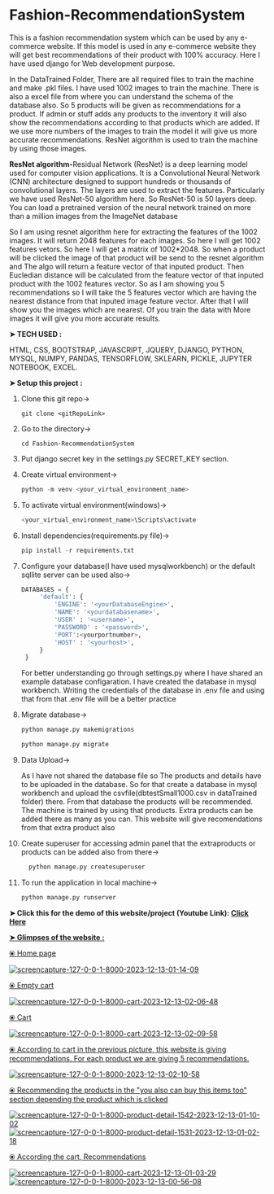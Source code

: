 # Fashion-RecommendationSystem
<p>This is a fashion recommendation system which can be used by any e-commerce website. If this model is used in any e-commerce website they will get best recommendations of their product with 100% accuracy. Here I have used django for Web development purpose.</p>
<p>In the DataTrained Folder, There are all required files to train the machine and make .pkl files. I have used 1002 images to train the machine. There is also a excel file from where you can understand the schema of the database also. So 5 products will be given as recommendations for a product. If admin or stuff adds any products to the inventory it will also show the recommendations according to that products which are added. If we use more numbers of the images to train the model it will give us more accurate recommendations. ResNet algorithm is used to train the machine by using those images.</p>

<p><b>ResNet algorithm-</b>Residual Network (ResNet) is a deep learning model used for computer vision applications. It is a Convolutional Neural Network (CNN) architecture designed to support hundreds or thousands of convolutional layers. The layers are used to extract the features. Particularly we have used ResNet-50 algorithm here. So ResNet-50 is 50 layers deep. You can load a pretrained version of the neural network trained on more than a million images from the ImageNet database</p>

<p>So I am using resnet algorithm here for extracting the features of the 1002 images. It will return 2048 features for each images. So here I will get 1002 features vetors. So here I will get a matrix of 1002*2048. So when a product will be clicked the image of that product will be send to the resnet algorithm and The algo will return a feature vector of that inputed product. Then Eucledian distance will be calculated from the feature vector of that inputed product with the 1002 features vector. So as I am showing you 5 recommendations so I will take the 5 features vector which are having the nearest distance from that inputed image feature vector. After that I will show you the images which are nearest. Of you train the data with More images it will give you more accurate results.</p>

**➤ TECH USED :**
<p>HTML, CSS, BOOTSTRAP, JAVASCRIPT, JQUERY, DJANGO, PYTHON, MYSQL, NUMPY, PANDAS, TENSORFLOW, SKLEARN, PICKLE, JUPYTER NOTEBOOK, EXCEL.</p>

**➤ Setup this project :**

1. Clone this git repo->

   ```git
   git clone <gitRepoLink>
   ```
2. Go to the directory->

   ```git
   cd Fashion-RecommendationSystem
   ```
   
3. Put django secret key in the settings.py SECRET_KEY section.
   
4. Create virtual environment->
   
   ```python
   python -m venv <your_virtual_environment_name>
   ```
5. To activate virtual environment(windows)->

   ```python
   <your_virtual_environment_name>\Scripts\activate
   ```
   
6. Install dependencies(requirements.py file)->
   
   ```python
   pip install -r requirements.txt
   ```
7. Configure your database(I have used mysqlworkbench) or the default sqllite server can be used also->

   ```python
   DATABASES = {
        'default': {
            'ENGINE': '<yourDatabaseEngine>',
            'NAME': '<yourdatabasename>',
            'USER' : '<username>',
            'PASSWORD' : '<password>',
            'PORT':<yourportnumber>,
            'HOST' : '<yourhost>',
        }
    }
   ```
   <p>For better understanding go through settings.py where I have shared an example database configaration. I have created the database in mysql workbench. Writing the   
      credentials of the database in .env file and using that from that .env file will be a better practice</p>
   
8. Migrate database->

   ```python
   python manage.py makemigrations
   ```

   ```python
   python manage.py migrate
   ```
9. Data Upload->
   <p>As I have not shared the database file so The products and details have to be uploaded in the database. So for that create a database in mysql workbench and upload the 
    csvfile(dbtestSmall1000.csv in dataTrained folder) there. From that database the products will be recommended. The machine is trained by using that products. Extra 
    products can be added there as many as you can. This website will give recomendations from that extra product also</p>
   
10. Create superuser for accessing admin panel that the extraproducts or products can be added also from there->
    ```python
      python manage.py createsuperuser 
    ```

11. To run the application in local machine->
   
    ```python
    python manage.py runserver
    ```

**➤ Click this for the demo of this website/project (Youtube Link): <span><a href="https://www.youtube.com/embed/vw6wWSLbNVc?si=R8HBXgKU1YHy6DDD">Click Here</span>**

**➤ Glimpses of the website :**
   <p>⦿ Home page</p>
   <img src="https://i.ibb.co/0VTjPxs/screencapture-127-0-0-1-8000-2023-12-13-01-14-09.png" alt="screencapture-127-0-0-1-8000-2023-12-13-01-14-09" border="0">
   <p>⦿ Empty cart</p>
   <img src="https://i.ibb.co/Kr8W55T/screencapture-127-0-0-1-8000-cart-2023-12-13-02-06-48.png" alt="screencapture-127-0-0-1-8000-cart-2023-12-13-02-06-48" border="0">
   <p>⦿ Cart</p>
   <img src="https://i.ibb.co/k9JYsSY/screencapture-127-0-0-1-8000-cart-2023-12-13-02-09-58.png" alt="screencapture-127-0-0-1-8000-cart-2023-12-13-02-09-58" border="0">
   <p>⦿ According to cart in the previous picture, this website is giving recommendations. For each product we are giving 5 recommendations.</p>
   <img src="https://i.ibb.co/dGG9GKS/screencapture-127-0-0-1-8000-2023-12-13-02-10-58.png" alt="screencapture-127-0-0-1-8000-2023-12-13-02-10-58" border="0">
   <p>⦿ Recommending the products in the "you also can buy this items too" section depending the product which is clicked</p>
   <img src="https://i.ibb.co/9pL0hjf/screencapture-127-0-0-1-8000-product-detail-1542-2023-12-13-01-10-02.png" alt="screencapture-127-0-0-1-8000-product-detail-1542-2023-12-13-01-10-02" border="0">
   <img src="https://i.ibb.co/s1BWKT5/screencapture-127-0-0-1-8000-product-detail-1531-2023-12-13-01-02-18.png" alt="screencapture-127-0-0-1-8000-product-detail-1531-2023-12-13-01-02-18" border="0">
   <p>⦿ According the cart, Recommendations</p>
   <img src="https://i.ibb.co/4ZyGRbx/screencapture-127-0-0-1-8000-cart-2023-12-13-01-03-29.png" alt="screencapture-127-0-0-1-8000-cart-2023-12-13-01-03-29" border="0">
   <img src="https://i.ibb.co/TcpzFBL/screencapture-127-0-0-1-8000-2023-12-13-00-56-08.png" alt="screencapture-127-0-0-1-8000-2023-12-13-00-56-08" border="0">
   

